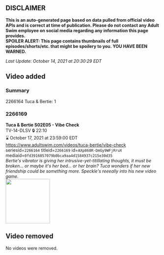 ## DISCLAIMER
**This is an auto-generated page based on data pulled from official video APIs and is correct at time of publication. Please do not contact any Adult Swim employee on social media regarding any information this page provides.**  
**SPOILER ALERT: This page contains thumbnails of full episodes/shorts/etc. that might be spoilery to you. YOU HAVE BEEN WARNED.**  

_Last Update: October 14, 2021 at 20:30:29 EDT_
## Video added
### Summary
2266164 Tuca & Bertie: 1  
### 2266169
**Tuca & Bertie S02E05 - Vibe Check**  
TV-14-DLSV 🔒 22:10  
⌛ October 17, 2021 at 23:59:00 EDT  
https://www.adultswim.com/videos/tuca-bertie/vibe-check  
seriesid=`2266164` titleid=`2266169` id=`AXp868R-DmGy9WFjRruX` mediaid=`0fd3916057079b0bca9aa4d1584937c215e30d35`  
_Bertie's vibrator is giving her intrusive-yet-titillating thoughts, it must be broken... or maybe it's her bed... or her brain? Tuca wonders if her new friendship could be something more. Speckle's reeeally into his new video game._  
<a href="https://media.cdn.adultswim.com/uploads/20210709/thumbnails/2_21791116217-TucaAndBertie_205_VibeCheck.png"><img src="https://media.cdn.adultswim.com/uploads/20210709/thumbnails/2_21791116217-TucaAndBertie_205_VibeCheck.png" height="144px" /></a>
## Video removed
No videos were removed.  

